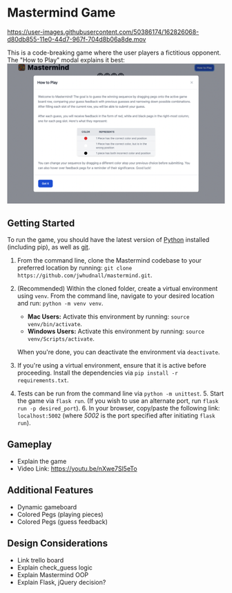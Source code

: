 # Mastermind Game

https://user-images.githubusercontent.com/50386174/162826068-d80db855-11e0-44d7-967f-704d8b06a8de.mov

This is a code-breaking game where the user players a fictitious opponent. The "How to Play" modal explains it best: 
![How to Play Modal](https://github.com/jwhudnall/mastermind/blob/main/static/images/readme-images/how-to-play.png?raw=true)

## Getting Started
To run the game, you should have the latest version of [Python](https://www.python.org/downloads/) installed (including pip), as well as [git](https://git-scm.com/downloads).

1. From the command line, clone the Mastermind codebase to your preferred location by running: `git clone https://github.com/jwhudnall/mastermind.git`.
2. (Recommended) Within the cloned folder, create a virtual environment using `venv`. From the command line, navigate to your desired location and run: `python -m venv venv`.

   - **Mac Users:** Activate this environment by running: `source venv/bin/activate`.
   - **Windows Users:** Activate this environment by running: `source venv/Scripts/activate`.

   When you're done, you can deactivate the environment via `deactivate`.

3. If you're using a virtual environment, ensure that it is active before proceeding. Install the dependencies via `pip install -r requirements.txt`.
4. Tests can be run from the command line via `python -m unittest`. 5. Start the game via `flask run`. (If you wish to use an alternate port, run `flask run -p desired_port`). 6. In your browser, copy/paste the following link: `localhost:5002` (where _5002_ is the port specified after initiating `flask run`).

## Gameplay

- Explain the game
- Video Link: https://youtu.be/nXwe7Sl5eTo

## Additional Features

- Dynamic gameboard
- Colored Pegs (playing pieces)
- Colored Pegs (guess feedback)

## Design Considerations

- Link trello board
- Explain check_guess logic
- Explain Mastermind OOP
- Explain Flask, jQuery decision?

